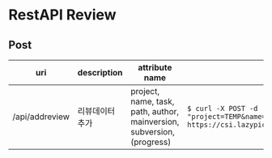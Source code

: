 
# RestAPI Review

## Post

| uri | description | attribute name | example |
| --- | --- | --- | --- |
| /api/addreview | 리뷰데이터 추가 | project, name, task, path, author, mainversion, subversion, (progress) | `$ curl -X POST -d "project=TEMP&name=SS_0010&task=comp&path=test.mov" https://csi.lazypic.org/api/addreview` |